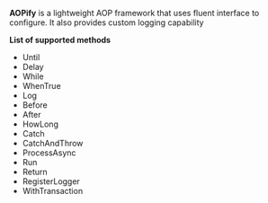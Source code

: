 **AOPify** is a lightweight AOP framework that uses fluent interface to configure. It also provides custom logging capability

<strong>List of supported methods</strong>
  - Until
  - Delay
  - While
  - WhenTrue
  - Log
  - Before
  - After
  - HowLong
  - Catch
  - CatchAndThrow
  - ProcessAsync
  - Run
  - Return
  - RegisterLogger
  - WithTransaction
